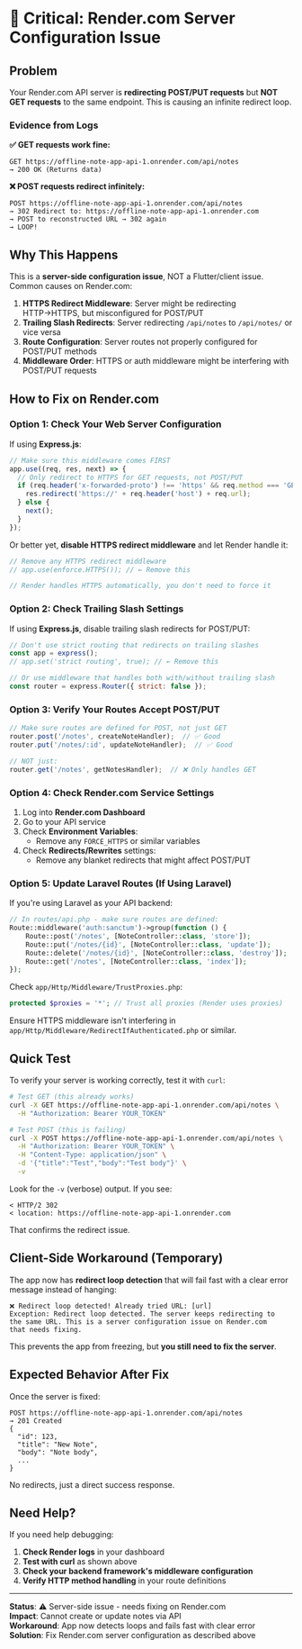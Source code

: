 # 🚨 Critical: Render.com Server Configuration Issue

## Problem

Your Render.com API server is **redirecting POST/PUT requests** but **NOT GET requests** to the same endpoint. This is causing an infinite redirect loop.

### Evidence from Logs

**✅ GET requests work fine:**
```
GET https://offline-note-app-api-1.onrender.com/api/notes
→ 200 OK (Returns data)
```

**❌ POST requests redirect infinitely:**
```
POST https://offline-note-app-api-1.onrender.com/api/notes
→ 302 Redirect to: https://offline-note-app-api-1.onrender.com
→ POST to reconstructed URL → 302 again
→ LOOP!
```

## Why This Happens

This is a **server-side configuration issue**, NOT a Flutter/client issue. Common causes on Render.com:

1. **HTTPS Redirect Middleware**: Server might be redirecting HTTP→HTTPS, but misconfigured for POST/PUT
2. **Trailing Slash Redirects**: Server redirecting `/api/notes` to `/api/notes/` or vice versa
3. **Route Configuration**: Server routes not properly configured for POST/PUT methods
4. **Middleware Order**: HTTPS or auth middleware might be interfering with POST/PUT requests

## How to Fix on Render.com

### Option 1: Check Your Web Server Configuration

If using **Express.js**:

```javascript
// Make sure this middleware comes FIRST
app.use((req, res, next) => {
  // Only redirect to HTTPS for GET requests, not POST/PUT
  if (req.header('x-forwarded-proto') !== 'https' && req.method === 'GET') {
    res.redirect('https://' + req.header('host') + req.url);
  } else {
    next();
  }
});
```

Or better yet, **disable HTTPS redirect middleware** and let Render handle it:

```javascript
// Remove any HTTPS redirect middleware
// app.use(enforce.HTTPS()); // ← Remove this

// Render handles HTTPS automatically, you don't need to force it
```

### Option 2: Check Trailing Slash Settings

If using **Express.js**, disable trailing slash redirects for POST/PUT:

```javascript
// Don't use strict routing that redirects on trailing slashes
const app = express();
// app.set('strict routing', true); // ← Remove this

// Or use middleware that handles both with/without trailing slash
const router = express.Router({ strict: false });
```

### Option 3: Verify Your Routes Accept POST/PUT

```javascript
// Make sure routes are defined for POST, not just GET
router.post('/notes', createNoteHandler);  // ✅ Good
router.put('/notes/:id', updateNoteHandler);  // ✅ Good

// NOT just:
router.get('/notes', getNotesHandler);  // ❌ Only handles GET
```

### Option 4: Check Render.com Service Settings

1. Log into **Render.com Dashboard**
2. Go to your API service
3. Check **Environment Variables**:
   - Remove any `FORCE_HTTPS` or similar variables
4. Check **Redirects/Rewrites** settings:
   - Remove any blanket redirects that might affect POST/PUT

### Option 5: Update Laravel Routes (If Using Laravel)

If you're using Laravel as your API backend:

```php
// In routes/api.php - make sure routes are defined:
Route::middleware('auth:sanctum')->group(function () {
    Route::post('/notes', [NoteController::class, 'store']);
    Route::put('/notes/{id}', [NoteController::class, 'update']);
    Route::delete('/notes/{id}', [NoteController::class, 'destroy']);
    Route::get('/notes', [NoteController::class, 'index']);
});
```

Check `app/Http/Middleware/TrustProxies.php`:

```php
protected $proxies = '*'; // Trust all proxies (Render uses proxies)
```

Ensure HTTPS middleware isn't interfering in `app/Http/Middleware/RedirectIfAuthenticated.php` or similar.

## Quick Test

To verify your server is working correctly, test it with `curl`:

```bash
# Test GET (this already works)
curl -X GET https://offline-note-app-api-1.onrender.com/api/notes \
  -H "Authorization: Bearer YOUR_TOKEN"

# Test POST (this is failing)
curl -X POST https://offline-note-app-api-1.onrender.com/api/notes \
  -H "Authorization: Bearer YOUR_TOKEN" \
  -H "Content-Type: application/json" \
  -d '{"title":"Test","body":"Test body"}' \
  -v
```

Look for the `-v` (verbose) output. If you see:
```
< HTTP/2 302
< location: https://offline-note-app-api-1.onrender.com
```

That confirms the redirect issue.

## Client-Side Workaround (Temporary)

The app now has **redirect loop detection** that will fail fast with a clear error message instead of hanging:

```
❌ Redirect loop detected! Already tried URL: [url]
Exception: Redirect loop detected. The server keeps redirecting to 
the same URL. This is a server configuration issue on Render.com 
that needs fixing.
```

This prevents the app from freezing, but **you still need to fix the server**.

## Expected Behavior After Fix

Once the server is fixed:

```
POST https://offline-note-app-api-1.onrender.com/api/notes
→ 201 Created
{
  "id": 123,
  "title": "New Note",
  "body": "Note body",
  ...
}
```

No redirects, just a direct success response.

## Need Help?

If you need help debugging:

1. **Check Render logs** in your dashboard
2. **Test with curl** as shown above
3. **Check your backend framework's middleware configuration**
4. **Verify HTTP method handling** in your route definitions

---

**Status**: ⚠️ Server-side issue - needs fixing on Render.com  
**Impact**: Cannot create or update notes via API  
**Workaround**: App now detects loops and fails fast with clear error  
**Solution**: Fix Render.com server configuration as described above

